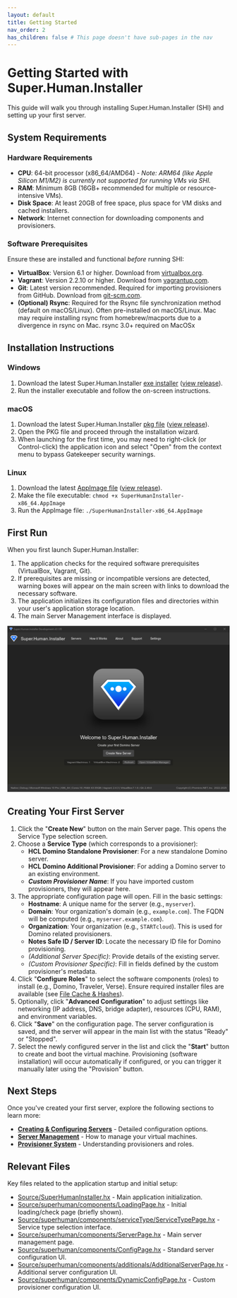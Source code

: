 ```yaml
---
layout: default
title: Getting Started
nav_order: 2
has_children: false # This page doesn't have sub-pages in the nav
---
```


# Getting Started with Super.Human.Installer

This guide will walk you through installing Super.Human.Installer (SHI) and setting up your first server.

## System Requirements

### Hardware Requirements

*   **CPU**: 64-bit processor (x86_64/AMD64) - *Note: ARM64 (like Apple Silicon M1/M2) is currently not supported for running VMs via SHI.*
*   **RAM**: Minimum 8GB (16GB+ recommended for multiple or resource-intensive VMs).
*   **Disk Space**: At least 20GB of free space, plus space for VM disks and cached installers.
*   **Network**: Internet connection for downloading components and provisioners.

### Software Prerequisites

Ensure these are installed and functional *before* running SHI:

*   **VirtualBox**: Version 6.1 or higher. Download from [virtualbox.org](https://www.virtualbox.org/).
*   **Vagrant**: Version 2.2.10 or higher. Download from [vagrantup.com](https://www.vagrantup.com/).
*   **Git**: Latest version recommended. Required for importing provisioners from GitHub. Download from [git-scm.com](https://git-scm.com/).
*   **(Optional) Rsync**: Required for the Rsync file synchronization method (default on macOS/Linux). Often pre-installed on macOS/Linux. Mac may require installing rsync from homebrew/macports due to a divergence in rsync on Mac. rsync 3.0+ required on MacOSx

## Installation Instructions

### Windows

1.  Download the latest Super.Human.Installer [exe installer](https://github.com/Moonshine-IDE/Super.Human.Installer/releases/latest/download/SuperHumanInstaller-Setup.exe) ([view release](https://github.com/Moonshine-IDE/Super.Human.Installer/releases/latest)).
2.  Run the installer executable and follow the on-screen instructions.

### macOS

1.  Download the latest Super.Human.Installer [pkg file](https://github.com/Moonshine-IDE/Super.Human.Installer/releases/latest/download/SuperHumanInstaller-Setup.pkg) ([view release](https://github.com/Moonshine-IDE/Super.Human.Installer/releases/latest)).
2.  Open the PKG file and proceed through the installation wizard.
3.  When launching for the first time, you may need to right-click (or Control-click) the application icon and select "Open" from the context menu to bypass Gatekeeper security warnings.

### Linux

1.  Download the latest [AppImage file](https://github.com/Moonshine-IDE/Super.Human.Installer/releases/latest/download/SuperHumanInstaller-x86_64.AppImage) ([view release](https://github.com/Moonshine-IDE/Super.Human.Installer/releases/latest)).
2.  Make the file executable: `chmod +x SuperHumanInstaller-x86_64.AppImage`
3.  Run the AppImage file: `./SuperHumanInstaller-x86_64.AppImage`

## First Run

When you first launch Super.Human.Installer:

1.  The application checks for the required software prerequisites (VirtualBox, Vagrant, Git).
2.  If prerequisites are missing or incompatible versions are detected, warning boxes will appear on the main screen with links to download the necessary software.
3.  The application initializes its configuration files and directories within your user's application storage location.
4.  The main Server Management interface is displayed.

![Start Screen](../Assets/images/docs/start-screen.png)

## Creating Your First Server

1.  Click the "**Create New**" button on the main Server page. This opens the Service Type selection screen.
2.  Choose a **Service Type** (which corresponds to a provisioner):
    *   **HCL Domino Standalone Provisioner**: For a new standalone Domino server.
    *   **HCL Domino Additional Provisioner**: For adding a Domino server to an existing environment.
    *   ***Custom Provisioner Name***: If you have imported custom provisioners, they will appear here.
3.  The appropriate configuration page will open. Fill in the basic settings:
    *   **Hostname**: A unique name for the server (e.g., `myserver`).
    *   **Domain**: Your organization's domain (e.g., `example.com`). The FQDN will be computed (e.g., `myserver.example.com`).
    *   **Organization**: Your organization (e.g., `STARTcloud`). This is used for Domino related provisioners.
    *   **Notes Safe ID / Server ID**: Locate the necessary ID file for Domino provisioning.
    *   *(Additional Server Specific)*: Provide details of the existing server.
    *   *(Custom Provisioner Specific)*: Fill in fields defined by the custom provisioner's metadata.
4.  Click "**Configure Roles**" to select the software components (roles) to install (e.g., Domino, Traveler, Verse). Ensure required installer files are available (see [File Cache & Hashes](file-cache)).
5.  Optionally, click "**Advanced Configuration**" to adjust settings like networking (IP address, DNS, bridge adapter), resources (CPU, RAM), and environment variables.
6.  Click "**Save**" on the configuration page. The server configuration is saved, and the server will appear in the main list with the status "Ready" or "Stopped".
7.  Select the newly configured server in the list and click the "**Start**" button to create and boot the virtual machine. Provisioning (software installation) will occur automatically if configured, or you can trigger it manually later using the "Provision" button.

## Next Steps

Once you've created your first server, explore the following sections to learn more:

*   **[Creating & Configuring Servers](creating-and-configuring-servers)** - Detailed configuration options.
*   **[Server Management](vm-management)** - How to manage your virtual machines.
*   **[Provisioner System](provisioner-system)** - Understanding provisioners and roles.

## Relevant Files

Key files related to the application startup and initial setup:

*   [Source/SuperHumanInstaller.hx](https://github.com/Moonshine-IDE/Super.Human.Installer/blob/master/Source/SuperHumanInstaller.hx) - Main application initialization.
*   [Source/superhuman/components/LoadingPage.hx](https://github.com/Moonshine-IDE/Super.Human.Installer/blob/master/Source/superhuman/components/LoadingPage.hx) - Initial loading/check page (briefly shown).
*   [Source/superhuman/components/serviceType/ServiceTypePage.hx](https://github.com/Moonshine-IDE/Super.Human.Installer/blob/master/Source/superhuman/components/serviceType/ServiceTypePage.hx) - Service type selection interface.
*   [Source/superhuman/components/ServerPage.hx](https://github.com/Moonshine-IDE/Super.Human.Installer/blob/master/Source/superhuman/components/ServerPage.hx) - Main server management page.
*   [Source/superhuman/components/ConfigPage.hx](https://github.com/Moonshine-IDE/Super.Human.Installer/blob/master/Source/superhuman/components/ConfigPage.hx) - Standard server configuration UI.
*   [Source/superhuman/components/additionals/AdditionalServerPage.hx](https://github.com/Moonshine-IDE/Super.Human.Installer/blob/master/Source/superhuman/components/additionals/AdditionalServerPage.hx) - Additional server configuration UI.
*   [Source/superhuman/components/DynamicConfigPage.hx](https://github.com/Moonshine-IDE/Super.Human.Installer/blob/master/Source/superhuman/components/DynamicConfigPage.hx) - Custom provisioner configuration UI.
